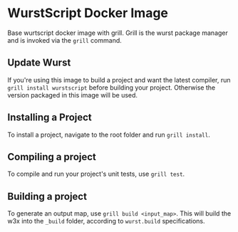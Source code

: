 # WurstScript Docker Image

Base wurtscript docker image with grill.
Grill is the wurst package manager and is invoked via the `grill` command.

## Update Wurst

If you're using this image to build a project and want the latest compiler, run `grill install wurstscript` before building your project.
Otherwise the version packaged in this image will be used.

## Installing a Project

To install a project, navigate to the root folder and run `grill install`.

## Compiling a project

To compile and run your project's unit tests, use `grill test`.

## Building a project

To generate an output map, use `grill build <input_map>`.
This will build the w3x into the `_build` folder, according to `wurst.build` specifications.

